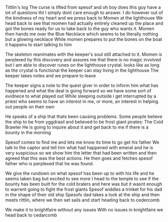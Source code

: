 Tittlin's log
The curse is lifted from spesof and oh boy does this guy have a lot of questions tht I simply dont care enough to answer. I do however out of the kindness of my heart and we press back to Momen at the lighthouse
We head back to see that momen had actually entirely cleaned up the place and got the bones ready for us to take back to the guy who wants it. Momen then hands me over the Blue Necklace which seems to be literally nothing but a glowing necklace
While momen prepares to put the bones on the boat it happens to start talking to him

The skeleton reanimates with the keeper's soul still attached to it. Momen is perplexed by this discovery and assures me that there is no magic involved but I am able to discover runes on the lighthouse crystal. looks like as long as the crystal is functional the keeper can stay living in the lighthouse
The keeper takes notes and we prepare to leave

The keeper signs a note to the quest giver in order to inform him what has happened and what the deal is going forward so we have some sort of evidnece to what played out 
While sleeping outside i get interrupted by a priest who seems to have an interest in me, or more, an interest in helping out people on their own

He speaks of a ship that thats been causing problems. Some people believe the ship to be from yggdrasil and believed to be frost giant pirates: The Cold Brawler
He is going to inquire about it and get back to me if there is a bounty in the morning

Spesof comes to find me and lets me know its time to go get his father
We talk to the captor and tell him what had happened with emeral and he is very suspicious so we show him the letter that had been written and then agreed that this was the best actions. He then goes and fetches spesof father who is perplexed that he was found.

We give the rundown on what spesof has been up to with his life and he seems taken bag but excited to see more
I head to the temple to see if the bounty has been built for the cold bralers and here was but it wasnt enough to warrent going to fight the frost giants
Spesof widdles a trinket for his dad in the shape of their old ship
Spesofs dad takes a look at the ship and then meets rittlin, where we then set sails and start heading back to cedercomb

We make it to knightfaire without any issues
With no issues in knightfaire we head back to cedarcomb